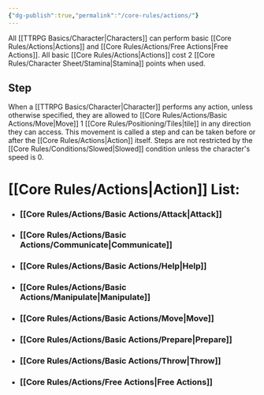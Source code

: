 ```yaml
---
{"dg-publish":true,"permalink":"/core-rules/actions/"}
---
```


All [[TTRPG Basics/Character\|Characters]] can perform basic [[Core Rules/Actions\|Actions]] and [[Core Rules/Actions/Free Actions\|Free Actions]]. 
All basic [[Core Rules/Actions\|Actions]] cost 2 [[Core Rules/Character Sheet/Stamina\|Stamina]] points when used. 
## Step
When a [[TTRPG Basics/Character\|Character]] performs any action, unless otherwise specified, they are allowed to [[Core Rules/Actions/Basic Actions/Move\|Move]] 1 [[Core Rules/Positioning/Tiles\|tile]] in any direction they can access. This movement is called a step and can be taken before or after the [[Core Rules/Actions\|Action]] itself. Steps are not restricted by the [[Core Rules/Conditions/Slowed\|Slowed]] condition unless the character's speed is 0.
# [[Core Rules/Actions\|Action]] List:
- ### [[Core Rules/Actions/Basic Actions/Attack\|Attack]]
- ### [[Core Rules/Actions/Basic Actions/Communicate\|Communicate]]
- ### [[Core Rules/Actions/Basic Actions/Help\|Help]]
- ### [[Core Rules/Actions/Basic Actions/Manipulate\|Manipulate]]
- ### [[Core Rules/Actions/Basic Actions/Move\|Move]]
- ### [[Core Rules/Actions/Basic Actions/Prepare\|Prepare]]
- ### [[Core Rules/Actions/Basic Actions/Throw\|Throw]]
- ### [[Core Rules/Actions/Free Actions\|Free Actions]]